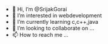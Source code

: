 - 👋 Hi, I’m @SrijakGorai
- 👀 I’m interested in webdevelopment
- 🌱 I’m currently learning c,c++,java 
- 💞️ I’m looking to collaborate on ...
- 📫 How to reach me ...

<!---
SrijakGorai/SrijakGorai is a ✨ special ✨ repository because its `README.md` (this file) appears on your GitHub profile.
You can click the Preview link to take a look at your changes.
--->
